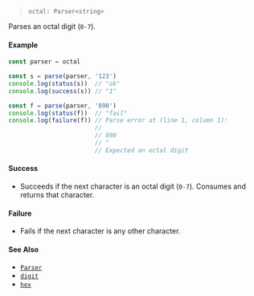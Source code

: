 <!--
 Copyright (c) 2020 Thomas J. Otterson
 
 This software is released under the MIT License.
 https://opensource.org/licenses/MIT
-->

> `octal: Parser<string>`

Parses an octal digit (`0-7`).

#### Example

```javascript
const parser = octal

const s = parse(parser, '123')
console.log(status(s))  // "ok"
console.log(success(s)) // "1"

const f = parse(parser, '890')
console.log(status(f))  // "fail"
console.log(failure(f)) // Parse error at (line 1, column 1):
                        //
                        // 890
                        // ^
                        // Expected an octal digit
```

#### Success

* Succeeds if the next character is an octal digit (`0-7`). Consumes and returns that character.

#### Failure

* Fails if the next character is any other character.

#### See Also

* [`Parser`](../types/parser.md)
* [`digit`](digit.md)
* [`hex`](hex.md)